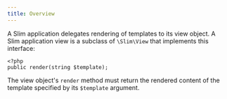 ```yaml
---
title: Overview
---
```

A Slim application delegates rendering of templates to its view object. A Slim application view is a subclass
of `\Slim\View` that implements this interface:

    <?php
    public render(string $template);

The view object's `render` method must return the rendered content of the template specified by its
`$template` argument.
